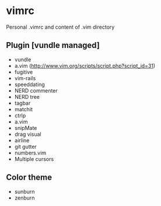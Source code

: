 # vimrc

Personal .vimrc and content of .vim directory

## Plugin [vundle managed]
* vundle
* a.vim (http://www.vim.org/scripts/script.php?script_id=31)
* fugitive
* vim-rails
* speeddating
* NERD commenter
* NERD tree
* tagbar
* matchit
* ctrlp
* a.vim
* snipMate
* drag visual
* airline
* git gutter
* numbers.vim
* Multiple cursors

## Color theme
* sunburn
* zenburn
